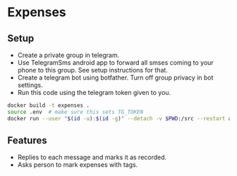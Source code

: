 # Expenses

## Setup

- Create a private group in telegram.
- Use TelegramSms android app to forward all smses coming to your phone to this group. See setup instructions for that.
- Create a telegram bot using botfather. Turn off group privacy in bot settings.
- Run this code using the telegram token given to you.

```bash
docker build -t expenses .
source .env  # make sure this sets TG_TOKEN
docker run --user "$(id -u):$(id -g)" --detach -v $PWD:/src --restart always  -e TG_TOKEN expenses
```

## Features

- Replies to each message and marks it as recorded.
- Asks person to mark expenses with tags.
